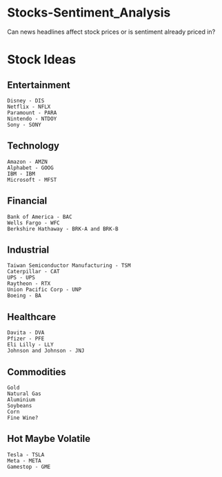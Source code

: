 # Stocks-Sentiment_Analysis
Can news headlines affect stock prices or is sentiment already priced in?

# Stock Ideas
## Entertainment
    Disney - DIS
    Netflix - NFLX
    Paramount - PARA 
    Nintendo - NTDOY
    Sony - SONY

## Technology
    Amazon - AMZN
    Alphabet - GOOG
    IBM - IBM
    Microsoft - MFST

## Financial
    Bank of America - BAC
    Wells Fargo - WFC
    Berkshire Hathaway - BRK-A and BRK-B

## Industrial
    Taiwan Semiconductor Manufacturing - TSM
    Caterpillar - CAT 
    UPS - UPS 
    Raytheon - RTX
    Union Pacific Corp - UNP
    Boeing - BA 
## Healthcare
    Davita - DVA
    Pfizer - PFE
    Eli Lilly - LLY
    Johnson and Johnson - JNJ
## Commodities
    Gold
    Natural Gas
    Aluminium
    Soybeans
    Corn
    Fine Wine?
## Hot Maybe Volatile
    Tesla - TSLA
    Meta - META
    Gamestop - GME
